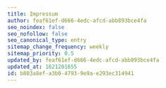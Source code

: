 ```yaml
---
title: Impressum
author: feaf61ef-d666-4edc-afcd-abb893bce4fa
seo_noindex: false
seo_nofollow: false
seo_canonical_type: entry
sitemap_change_frequency: weekly
sitemap_priority: 0.5
updated_by: feaf61ef-d666-4edc-afcd-abb893bce4fa
updated_at: 1621201655
id: b803a8ef-a3b0-4793-9e9a-e293ec314941
---
```

